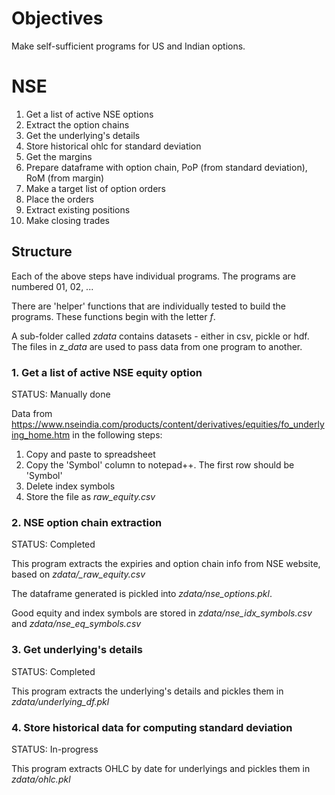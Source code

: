 # Objectives

Make self-sufficient programs for US and Indian options.

# NSE
1. Get a list of active NSE options
2. Extract the option chains
3. Get the underlying's details
4. Store historical ohlc for standard deviation
5. Get the margins
6. Prepare dataframe with option chain, PoP (from standard deviation), RoM (from margin)
7. Make a target list of option orders
8. Place the orders
9. Extract existing positions
10. Make closing trades

## Structure

Each of the above steps have individual programs. The programs are numbered 01, 02, ...

There are 'helper' functions that are individually tested to build the programs. These functions begin with the letter *f*.

A sub-folder called *zdata* contains datasets - either in csv, pickle or hdf. The files in *z_data* are used to pass data from one program to another.

### 1. Get a list of active NSE equity option

STATUS: Manually done

Data from https://www.nseindia.com/products/content/derivatives/equities/fo_underlying_home.htm in the following steps:
1. Copy and paste to spreadsheet
2. Copy the 'Symbol' column to notepad++. The first row should be 'Symbol'
3. Delete index symbols
4. Store the file as *raw_equity.csv*

### 2. NSE option chain extraction

STATUS: Completed

This program extracts the expiries and option chain info from NSE website, based on *zdata/_raw_equity.csv*

The dataframe generated is pickled into *zdata/nse_options.pkl*.

Good equity and index symbols are stored in *zdata/nse_idx_symbols.csv* and *zdata/nse_eq_symbols.csv*

### 3. Get underlying's details

STATUS: Completed

This program extracts the underlying's details and pickles them in *zdata/underlying_df.pkl*

### 4. Store historical data for computing standard deviation

STATUS: In-progress

This program extracts OHLC by date for underlyings and pickles them in *zdata/ohlc.pkl*



